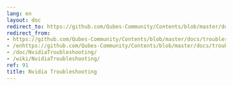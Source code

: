 ```yaml
---
lang: en
layout: doc
redirect_to: https://github.com/Qubes-Community/Contents/blob/master/docs/troubleshooting/nvidia-troubleshooting.md
redirect_from:
- https://github.com/Qubes-Community/Contents/blob/master/docs/troubleshooting/nvidia-troubleshooting.md
- /enhttps://github.com/Qubes-Community/Contents/blob/master/docs/troubleshooting/nvidia-troubleshooting.md
- /doc/NvidiaTroubleshooting/
- /wiki/NvidiaTroubleshooting/
ref: 91
title: Nvidia Troubleshooting
---
```

